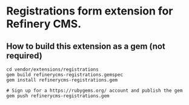 # Registrations form extension for Refinery CMS.

## How to build this extension as a gem (not required)

    cd vendor/extensions/registrations
    gem build refinerycms-registrations.gemspec
    gem install refinerycms-registrations.gem

    # Sign up for a https://rubygems.org/ account and publish the gem
    gem push refinerycms-registrations.gem
